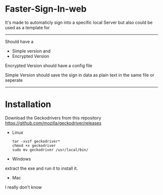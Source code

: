 # Faster-Sign-In-web

It's made to automaticly sign into a specific local Server but also could be used as a template for 

---


Should have a

* Simple version and
* Encrypted Version




Encrypted Version should have a config file


Simple Version should save the sign in data as plain text in the same file or seperate

---
# Installation

Download the Geckodrivers from this repository
https://github.com/mozilla/geckodriver/releases

* Linux

      tar -xvzf geckodriver*
      chmod +x geckodriver
      sudo mv geckodriver /usr/local/bin/
      
* Windows

extract the exe and run it to install it.

* Mac

I really don't know
